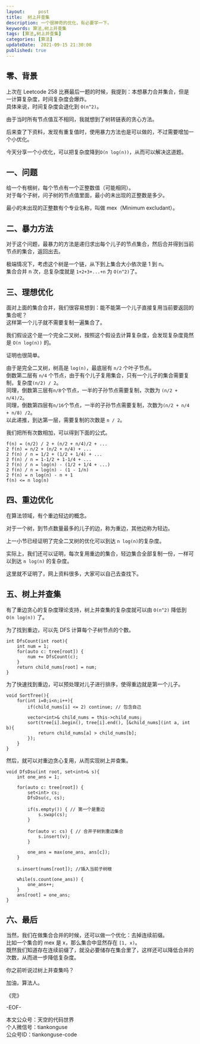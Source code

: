 ```yaml
---   
layout:     post  
title:  树上并查集 
description: 一个很神奇的优化，有必要学一下。     
keywords: 算法,树上并查集  
tags: [算法,树上并查集]    
categories: [算法]  
updateDate:  2021-09-15 21:30:00  
published: true  
---  
```



## 零、背景  


上次在 Leetcode 258 比赛最后一题的时候，我提到：本想暴力合并集合，但是一计算复杂度，时间复杂度会爆炸。  
具体来说，时间复杂度会退化到 `O(n^2)`。  


由于当时所有节点值互不相同，我就想到了树转链表的贪心方法。  


后来查了下资料，发现有重复值时，使用暴力方法也是可以做的，不过需要增加一个小优化。  


今天分享一个小优化，可以把复杂度降到`O(n log(n))`，从而可以解决这道题。  


## 一、问题  


给一个有根树，每个节点有一个正整数值（可能相同）。  
对于每个子树，问子树的节点值里面，最小的未出现的正整数是多少。  


最小的未出现的正整数有个专业名称，叫做 mex（Minimum excludant）。  


## 二、暴力方法  


对于这个问题，最暴力的方法是递归求出每个儿子的节点集合，然后合并得到当前节点的集合，返回出去。  


极端情况下，考虑这个树是一个链，从下到上集合大小依次是 1 到 n。  
集合合并 n 次，总复杂度就是 `1+2+3+...+n` 为 `O(n^2)`了。  


## 三、理想优化  


面对上面的集合合并，我们很容易想到：能不能第一个儿子直接复用当前要返回的集合呢？  
这样第一个儿子就不需要复制一遍集合了。  


我们假设这个是一个完全二叉树，按照这个假设去计算复杂度，会发现复杂度竟然是 `O(n log(n))` 的。  


证明也很简单。  


由于是完全二叉树，树高是 `log(n)`，最底层有 `n/2` 个叶子节点。  
倒数第二层有 `n/4` 个节点，由于有个儿子复用集合，只有一个儿子的集合需要复制，复杂度`(n/2) / 2`。  
同理，倒数第三层有`n/8`个节点，一半的子孙节点需要复制，次数为 `(n/2 + n/4)/2`。   
同理，倒数第四层有`n/16`个节点，一半的子孙节点需要复制，次数为`(n/2 + n/4 + n/8) /2`。  
以此递推，到达第一层，需要复制的次数是 `n / 2`。  


我们把所有次数相加，可以得到下面的公式。   


```
f(n) = (n/2) / 2 + (n/2 + n/4)/2 + ...
2 f(n) = n/2 + (n/2 + n/4) + ...
2 f(n) / n = 1/2 + (1/2 + 1/4) + ...
2 f(n) / n = 1-1/2 + 1-1/4 + ...
2 f(n) / n = log(n) - (1/2 + 1/4 + ...)
2 f(n) / n = log(n) - (1 - 1/n)
2 f(n) = n log(n) - n + 1
f(n) <= n log(n)
```

## 四、重边优化


在算法领域，有个重边轻边的概念。  


对于一个树，到节点数量最多的儿子的边，称为重边，其他边称为轻边。  


上一小节已经证明了完全二叉树的优化可以到达 `n log(n)`的复杂度。  


实际上，我们还可以证明，每次复用重边的集合，轻边集合全部复制一份，一样可以到达 `n log(n)` 的复杂度。  


这里就不证明了，网上资料很多，大家可以自己去查找下。  


## 五、树上并查集


有了重边贪心的复杂度理论支持，树上并查集的复杂度就可以由 `O(n^2)` 降低到 `O(n log(n))` 了。  


为了找到重边，可以先 DFS 计算每个子树节点的个数。  


```
int DfsCount(int root){
    int num = 1;
    for(auto c: tree[root]) {
        num += DfsCount(c);
    }
    return child_nums[root] = num;
}
```

为了快速找到重边，可以预处理对儿子进行排序，使得重边就是第一个儿子。  


```
void SortTree(){
    for(int i=0;i<n;i++){
        if(child_nums[i] <= 2) continue; // 包含自己

        vector<int>& child_nums = this->child_nums;
        sort(tree[i].begin(), tree[i].end(), [&child_nums](int a, int b){
            return child_nums[a] > child_nums[b];
        });
    }
}
```

然后，就可以对重边贪心复用，从而实现树上并查集。  


```
void DfsDsu(int root, set<int>& s){
    int one_ans = 1;
    
    for(auto c: tree[root]) {
        set<int> cs;
        DfsDsu(c, cs);
        
        if(s.empty()) { // 第一个是重边
            s.swap(cs);
        }
        
        for(auto v: cs) { // 合并子树到重边集合
            s.insert(v);
        }
        
        one_ans = max(one_ans, ans[c]);
    }
    
    s.insert(nums[root]); //插入当前子树根
    
    while(s.count(one_ans)) {
        one_ans++;
    }
    ans[root] = one_ans;
}
```


## 六、最后  


当然，我们在做集合合并的时候，还可以做一个优化：去掉连续前缀。  
比如一个集合的 mex 是 x，那么集合中显然存在 `[1, x)`。  
既然我们知道存在连续前缀了，就没必要储存在集合里了，这样还可以降低合并的次数，从而进一步降低复杂度。  



你之前听说过树上并查集吗？  


加油，算法人。  


《完》  


-EOF-  



本文公众号：天空的代码世界  
个人微信号：tiankonguse  
公众号ID：tiankonguse-code  
  

